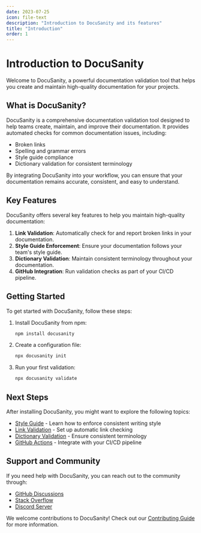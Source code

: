 ```yaml
---
date: 2023-07-25
icon: file-text
description: "Introduction to DocuSanity and its features"
title: "Introduction"
order: 1
---
```


# Introduction to DocuSanity

Welcome to DocuSanity, a powerful documentation validation tool that helps you create and maintain high-quality documentation for your projects.

## What is DocuSanity?

DocuSanity is a comprehensive documentation validation tool designed to help teams create, maintain, and improve their documentation. It provides automated checks for common documentation issues, including:

- Broken links
- Spelling and grammar errors
- Style guide compliance
- Dictionary validation for consistent terminology

By integrating DocuSanity into your workflow, you can ensure that your documentation remains accurate, consistent, and easy to understand.

## Key Features

DocuSanity offers several key features to help you maintain high-quality documentation:

1. **Link Validation**: Automatically check for and report broken links in your documentation.
2. **Style Guide Enforcement**: Ensure your documentation follows your team's style guide.
3. **Dictionary Validation**: Maintain consistent terminology throughout your documentation.
4. **GitHub Integration**: Run validation checks as part of your CI/CD pipeline.

## Getting Started

To get started with DocuSanity, follow these steps:

1. Install DocuSanity from npm:
   ```bash
   npm install docusanity
   ```

2. Create a configuration file:
   ```bash
   npx docusanity init
   ```

3. Run your first validation:
   ```bash
   npx docusanity validate
   ```

## Next Steps

After installing DocuSanity, you might want to explore the following topics:

- [Style Guide](/docs/style-guide) - Learn how to enforce consistent writing style
- [Link Validation](/docs/link-validation) - Set up automatic link checking
- [Dictionary Validation](/docs/dictionary-validation) - Ensure consistent terminology
- [GitHub Actions](/docs/github-actions) - Integrate with your CI/CD pipeline

## Support and Community

If you need help with DocuSanity, you can reach out to the community through:

- [GitHub Discussions](https://github.com/docusanity/documentation/discussions)
- [Stack Overflow](https://stackoverflow.com/questions/tagged/docusanity)
- [Discord Server](https://discord.gg/docusanity)

We welcome contributions to DocuSanity! Check out our [Contributing Guide](/docs/contributing) for more information.
